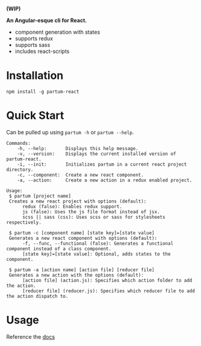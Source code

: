 **(WIP)**

**An Angular-esque cli for React.**

- component generation with states
- supports redux
- supports sass
- includes react-scripts

# Installation

```
npm install -g partum-react
```

# Quick Start

Can be pulled up using `partum -h` or `partum --help`.

```
Commands:
    -h, --help:       Displays this help message.
    -v, --version:    Displays the current installed version of partum-react.
    -i, --init:       Initializes partum in a current react project directory.
    -c, --component:  Create a new react component.
    -a, --action:     Create a new action in a redux enabled project. 

Usage:
 $ partum [project name]
 Creates a new react project with options (default):
      redux (false): Enables redux support.
      js (false): Uses the js file format instead of jsx.
      scss || sass (css): Uses scss or sass for stylesheets respectively.

 $ partum -c [component name] [state key]=[state value]
 Generates a new react component with options (default):
      -f, --func, --functional (false): Generates a functional component instead of a class component.
      [state key]=[state value]: Optional, adds states to the component.

 $ partum -a [action name] [action file] [reducer file]
 Generates a new action with the options (default):
      [action file] (action.js): Specifies which action folder to add the action.
      [reducer file] (reducer.js): Specifies which reducer file to add the action dispatch to.
```

# Usage

Reference the [docs](https://luchighwalker.github.io/partum-react/)
